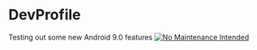# DevProfile
Testing out some new Android 9.0 features
[![No Maintenance Intended](http://unmaintained.tech/badge.svg)](http://unmaintained.tech/)
